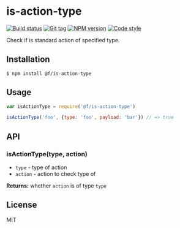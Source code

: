 
# is-action-type

[![Build status][travis-image]][travis-url]
[![Git tag][git-image]][git-url]
[![NPM version][npm-image]][npm-url]
[![Code style][standard-image]][standard-url]

Check if is standard action of specified type.

## Installation

    $ npm install @f/is-action-type

## Usage

```js
var isActionType = require('@f/is-action-type')

isActionType('foo', {type: 'foo', payload: 'bar'}) // => true
```

## API

### isActionType(type, action)

- `type` - type of action
- `action` - action to check type of

**Returns:** whether `action` is of type `type`

## License

MIT

[travis-image]: https://img.shields.io/travis/micro-js/is-action-type.svg?style=flat-square
[travis-url]: https://travis-ci.org/micro-js/is-action-type
[git-image]: https://img.shields.io/github/tag/micro-js/is-action-type.svg
[git-url]: https://github.com/micro-js/is-action-type
[standard-image]: https://img.shields.io/badge/code%20style-standard-brightgreen.svg?style=flat
[standard-url]: https://github.com/feross/standard
[npm-image]: https://img.shields.io/npm/v/@f/is-action-type.svg?style=flat-square
[npm-url]: https://npmjs.org/package/@f/is-action-type
